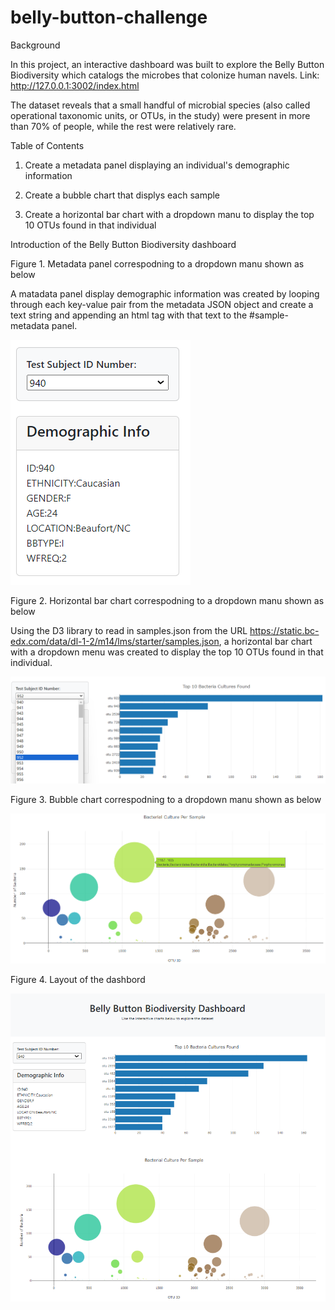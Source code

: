 # belly-button-challenge
Background

In this project, an interactive dashboard was built to explore the Belly Button Biodiversity which catalogs the microbes that colonize human navels.
Link: http://127.0.0.1:3002/index.html

The dataset reveals that a small handful of microbial species (also called operational taxonomic units, or OTUs, in the study) were present in more than 70% of people, while the rest were relatively rare.

Table of Contents

1. Create a metadata panel displaying an individual's demographic information

2. Create a bubble chart that displys each sample

3. Create a horizontal bar chart with a dropdown manu to display the top 10 OTUs found in that individual

Introduction of the Belly Button Biodiversity dashboard

Figure 1. Metadata panel correspodning to a dropdown manu shown as below

A matadata panel display demographic information was created by looping through each key-value pair from the metadata JSON object and create a text string and appending an html tag with that text to the #sample-metadata panel.

![alt text](metadataPanel.png)


Figure 2. Horizontal bar chart correspodning to a dropdown manu shown as below

Using the D3 library to read in samples.json from the URL https://static.bc-edx.com/data/dl-1-2/m14/lms/starter/samples.json, a horizontal bar chart with a dropdown menu was created to display the top 10 OTUs found in that individual.

![alt text](<hbarChart_ dropdown.png>)


Figure 3. Bubble chart correspodning to a dropdown manu shown as below

![alt text](bubbleChart.png)

Figure 4. Layout of the dashbord 

![alt text](BiodivDashboad.png)


